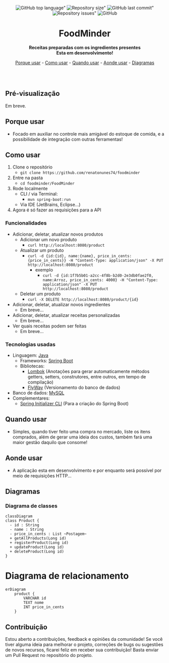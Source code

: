 <div align="center">
	
![GitHub top language"](https://img.shields.io/github/languages/top/renatonunes74/foodminder.svg?style=for-the-badge)
![Repository size"](https://img.shields.io/github/repo-size/renatonunes74/foodminder.svg?style=for-the-badge)
![GitHub last commit"](https://img.shields.io/github/last-commit/renatonunes74/foodminder.svg?style=for-the-badge)
![Repository issues"](https://img.shields.io/github/issues/rockofox/firefox-minima.svg?style=for-the-badge)
![GitHub](https://img.shields.io/github/license/renatonunes74/foodminder?style=for-the-badge)
# FoodMinder
**Receitas preparadas com os ingredientes presentes<br>Esta em desenvolvimento!**

[Porque usar](#porque-usar) -
[Como usar](#como-usar) -
[Quando usar](#quando-usar) -
[Aonde usar](#aonde-usar) -
[Diagramas](#diagramas)
<!-- [Diagramas](#diagramas) - -->
<!-- [Alternativas](#alternativas) -->
<br>
<br>
</div>

## Pré-visualização
Em breve.

## Porque usar
- Focado em auxiliar no controle mais amigável do estoque de comida, e a possibilidade de integração com outras ferramentas!

## Como usar
1. Clone o repositório
    - `git clone https://github.com/renatonunes74/foodminder`
1. Entre na pasta
    - `cd foodminder/FoodMinder`
1. Rode localmente
    - CLI / via Terminal:
        - `mvn spring-boot:run`
    - Via IDE (JetBrains, Eclipse...)
1. Agora é só fazer as requisições para a API

### Funcionalidades
- Adicionar, deletar, atualizar novos produtos
    - Adicionar um novo produto
        - `curl http://localhost:8080/product`
    - Atualizar um produto
        - `curl -d {id:{id}, name:{name}, price_in_cents: {price_in_cents}} -H "Content-Type: application/json" -X PUT http://localhost:8080/product`
            - exemplo
                - `curl -d {id:1f7b5b01-a2cc-4f8b-b2d0-2e3db0fae2f0, name:Arroz, price_in_cents: 4000} -H "Content-Type: application/json" -X PUT http://localhost:8080/product`
    - Deletar um produto
        - `curl -X DELETE http://localhost:8080/product/{id}`
- Adicionar, deletar, atualizar novos ingredientes
    - Em breve...
- Adicionar, deletar, atualizar receitas personalizadas
    - Em breve...
- Ver quais receitas podem ser feitas
    - Em breve...

### Tecnologias usadas
- Linguagem: [Java](https://dev.java/)
    - Frameworks: [Spring Boot](https://spring.io/projects/spring-boot)
    - Bibliotecas:
        - [Lombok](https://projectlombok.org/) (Anotações para gerar automaticamente métodos getters, setters, construtores, entre outros, em tempo de compilação)
        - [FlyWay](https://documentation.red-gate.com/fd/flyway-documentation-138346877.html) (Versionamento do banco de dados)
- Banco de dados: [MySQL](https://www.mysql.com/)
- Complementares:
     - [Spring Initializer CLI](https://github.com/renatonunes74/spring_initializr_cli) (Para a criação do Spring Boot)

## Quando usar
- Simples, quando tiver feito uma compra no mercado, liste os itens comprados, além de gerar uma ideia dos custos, também fará uma maior gestão daquilo que consome!
## Aonde usar
- A aplicação esta em desenvolvimento e por enquanto será possível por meio de requisições HTTP...

## Diagramas
### Diagrama de classes
```mermaid
classDiagram
class Product {
  - id : String
  - name : String
  - price_in_cents : List ~Postagem~
  + getAllProducts(Long id)
  + registerProduct(Long id)
  + updateProduct(Long id)
  + deleteProduct(Long id)
}
```
# Diagrama de relacionamento
```mermaid
erDiagram
   	product {
		VARCHAR id
		TEXT nome
		INT price_in_cents 
    }
```

<!-- ## Alternativas -->
<!-- - [FoodMinder CLI]() -->

## Contribuição
Estou aberto a contribuições, feedback e opiniões da comunidade! Se você tiver alguma ideia para melhorar o projeto, correções de bugs ou sugestões de novos recursos, ficarei feliz em receber sua contribuição! Basta enviar um Pull Request no repositório do projeto.
